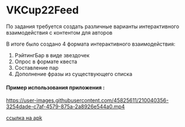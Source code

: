 # VKCup22Feed
По задания требуется создать различные варианты интерактивного 
взаимодействия с контентом для авторов

В итоге было создано 4 формата интерактивного взаимодействия:
1. РэйтингБар в виде звездочек
2. Опрос в формате квеста
3. Составление пар
4. Дополнение фразы из существующего списка

#### Пример использования приложения :


https://user-images.githubusercontent.com/45825611/210040356-3254dade-c7af-4579-875a-2a8926e544a0.mp4


[ссылка на apk](base.apk)
